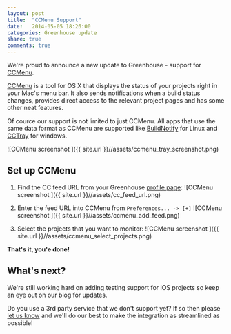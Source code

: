 ```yaml
---
layout: post
title:  "CCMenu Support"
date:   2014-05-05 18:26:00
categories: Greenhouse update
share: true
comments: true
---
```


We're proud to announce a new update to Greenhouse - support for [CCMenu][ccmenu].

[CCMenu][ccmenu] is a tool for OS X that displays the status of your projects right in your Mac's menu bar. It also sends notifications when a build status changes, provides direct access to the relevant project pages and has some other neat features. 

Of cource our support is not limited to just CCMenu. All apps that use the same data format as CCMenu are supported like [BuildNotify][BuildNotify] for Linux and [CCTray][CCTray] for windows. 

![CCMenu screenshot	]({{ site.url }}//assets/ccmenu_tray_screenshot.png)

Set up CCMenu
-------------
1. Find the CC feed URL from your Greenhouse [profile page](https://app.greenhouseci.com/#/user):
![CCMenu screenshot	]({{ site.url }}//assets/cc_feed_url.png)

2. Enter the feed URL into CCMenu from `Preferences... -> [+]`
![CCMenu screenshot	]({{ site.url }}//assets/ccmenu_add_feed.png)

3. Select the projects that you want to monitor:
![CCMenu screenshot	]({{ site.url }}//assets/ccmenu_select_projects.png)


**That's it, you'e done!**

What's next?
------------
We're still working hard on adding testing support for iOS projects so keep an eye out on our blog for updates.

Do you use a 3rd party service that we don't support yet? If so then please [let us know](mailto:team@greenhouseci.com) and we'll do our best to make the integration as streamlined as possible!



[ccmenu]: http://ccmenu.org/ "CCMenu homepage"
[BuildNotify]: https://bitbucket.org/Anay/buildnotify/wiki/Home "BuildNotify homepage"
[CCTray]: http://sourceforge.net/projects/ccnet/files/CruiseControl.NET%20Releases/CruiseControl.NET%201.8.4/ "Download CCTray"